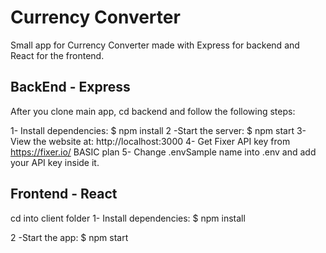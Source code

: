 # **Currency Converter**
Small app for Currency Converter made with Express for backend and React for the frontend.
 

## BackEnd - Express
After you clone main app, cd backend and follow the following steps:

1- Install dependencies:
$ npm install
2 -Start the server:
$ npm start
3- View the website at: http://localhost:3000
4- Get Fixer API key from  https://fixer.io/   BASIC plan 
5- Change .envSample name into .env and add your API key inside it.


## Frontend  - React
cd into client folder
1- Install dependencies:
$ npm install

2 -Start the app:
$ npm start
